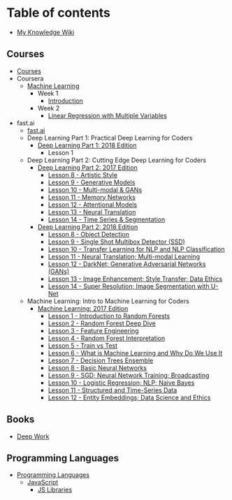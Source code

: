 # Table of contents

* [My Knowledge Wiki](README.md)

## Courses

* [Courses](courses/courses.md)
* Coursera
  * [Machine Learning](courses/coursera/machine-learning/README.md)
    * Week 1
      * [Introduction](courses/coursera/machine-learning/week-1/introduction.md)
    * Week 2
      * [Linear Regression with Multiple Variables](courses/coursera/machine-learning/week-2/linear-regression-with-multiple-variables.md)
* fast.ai
  * [fast.ai](courses/fast.ai/fast.ai.md)
  * Deep Learning Part 1: Practical Deep Learning for Coders
    * [Deep Learning Part 1: 2018 Edition](courses/fast.ai/deep-learning-part-1/2018-edition/README.md)
      * Lesson 1
  * Deep Learning Part 2: Cutting Edge Deep Learning for Coders
    * [Deep Learning Part 2: 2017 Edition](courses/fast.ai/deep-learning-part-2/2017-edition/README.md)
      * [Lesson 8 - Artistic Style](courses/fast.ai/deep-learning-part-2/2017-edition/lesson-8-artistic-style.md)
      * [Lesson 9 - Generative Models](courses/fast.ai/deep-learning-part-2/2017-edition/lesson-9-generative-models.md)
      * [Lesson 10 - Multi-modal & GANs](courses/fast.ai/deep-learning-part-2/2017-edition/lesson-10-multi-modal-and-gans.md)
      * [Lesson 11 - Memory Networks](courses/fast.ai/deep-learning-part-2/2017-edition/lesson-11-memory-networks.md)
      * [Lesson 12 - Attentional Models](courses/fast.ai/deep-learning-part-2/2017-edition/lesson-12-attentional-models.md)
      * [Lesson 13 - Neural Translation](courses/fast.ai/deep-learning-part-2/2017-edition/lesson-13-neural-translation.md)
      * [Lesson 14 - Time Series & Segmentation](courses/fast.ai/deep-learning-part-2/2017-edition/lesson-14-time-series-and-segmentation.md)
    * [Deep Learning Part 2: 2018 Edition](courses/fast.ai/deep-learning-part-2/2018-edition/README.md)
      * [Lesson 8 - Object Detection](courses/fast.ai/deep-learning-part-2/2018-edition/lesson-8-object-detection.md)
      * [Lesson 9 - Single Shot Multibox Detector (SSD)](courses/fast.ai/deep-learning-part-2/2018-edition/lesson-9-multi-object-detection.md)
      * [Lesson 10 - Transfer Learning for NLP and NLP Classification](courses/fast.ai/deep-learning-part-2/2018-edition/lesson-10-transfer-learning-nlp.md)
      * [Lesson 11 - Neural Translation; Multi-modal Learning](courses/fast.ai/deep-learning-part-2/2018-edition/lesson-11-neural-translation.md)
      * [Lesson 12 - DarkNet; Generative Adversarial Networks \(GANs\)](courses/fast.ai/deep-learning-part-2/2018-edition/lesson-12-gan.md)
      * [Lesson 13 - Image Enhancement; Style Transfer; Data Ethics](courses/fast.ai/deep-learning-part-2/2018-edition/lesson-13-image-enhancement.md)
      * [Lesson 14 - Super Resolution; Image Segmentation with U-Net](courses/fast.ai/deep-learning-part-2/2018-edition/lesson-14-image-segmentation.md)
  * Machine Learning: Intro to Machine Learning for Coders
    * [Machine Learning: 2017 Edition](courses/fast.ai/machine-learning/2017-edition/README.md)
      * [Lesson 1 - Introduction to Random Forests](courses/fast.ai/machine-learning/2017-edition/lesson-1-intro-random-forests.md)
      * [Lesson 2 - Random Forest Deep Dive](courses/fast.ai/machine-learning/2017-edition/lesson-2-random-forest-deep-dive.md)
      * [Lesson 3 - Feature Engineering](courses/fast.ai/machine-learning/2017-edition/lesson-3-feature-engineering.md)
      * [Lesson 4 - Random Forest Interpretation](courses/fast.ai/machine-learning/2017-edition/lesson-4-random-forest-interpretation.md)
      * [Lesson 5 - Train vs Test](courses/fast.ai/machine-learning/2017-edition/lesson-5-train-vs-test.md)
      * [Lesson 6 - What is Machine Learning and Why Do We Use It](courses/fast.ai/machine-learning/2017-edition/lesson-6-what-is-ml-and-why.md)
      * [Lesson 7 - Decision Trees Ensemble](courses/fast.ai/machine-learning/2017-edition/lesson-7-decision-trees-ensemble.md)
      * [Lesson 8 - Basic Neural Networks](courses/fast.ai/machine-learning/2017-edition/lesson-8-basic-neaural-nets.md)
      * [Lesson 9 - SGD; Neural Network Training; Broadcasting](courses/fast.ai/machine-learning/2017-edition/lesson-9-broadcasting-matrix-multiplication.md)
      * [Lesson 10 - Logistic Regression; NLP; Naive Bayes](courses/fast.ai/machine-learning/2017-edition/lesson-10-regression-nlp-naive-bayes.md)
      * [Lesson 11 - Structured and Time-Series Data](courses/fast.ai/machine-learning/2017-edition/lesson-11-structured-time-series-data.md)
      * [Lesson 12 - Entity Embeddings; Data Science and Ethics](courses/fast.ai/machine-learning/2017-edition/lesson-12-embeddings-datascience-ethics.md)

## Books

* [Deep Work](books/deep-work.md)

## Programming Languages

* [Programming Languages](programming-languages/programming-languages.md)
  * [JavaScript](programming-languages/javascript/javascript.md)
    * [JS Libraries](programming-languages/javascript/js-libraries/js-libraries.md)
